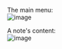 The main menu:
<br>
![image](https://github.com/Katinuka/MyNotes/assets/154556524/324bc380-347e-47ff-9572-6f44bfc2aa83)


A note's content:
<br>
![image](https://github.com/Katinuka/MyNotes/assets/154556524/3f279e67-fb9d-44df-8272-e5083f3bd152)
